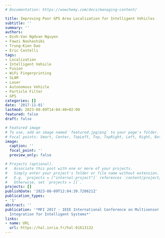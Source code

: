 ```yaml
---
# Documentation: https://wowchemy.com/docs/managing-content/

title: Improving Poor GPS Area Localization for Intelligent Vehicles
subtitle: ''
summary: ''
authors:
- Dinh-Van Ngdvan Nguyen
- Fawzi Nashashibi
- Trung-Kien Dao
- Eric Castelli
tags:
- Localization
- Intelligent Vehicle
- Fusion
- WiFi Fingerprinting
- SLAM
- Laser
- Autonomous Vehicle
- Particle Filter
- GPS
categories: []
date: '2017-11-01'
lastmod: 2023-08-09T14:04:40+02:00
featured: false
draft: false

# Featured image
# To use, add an image named `featured.jpg/png` to your page's folder.
# Focal points: Smart, Center, TopLeft, Top, TopRight, Left, Right, BottomLeft, Bottom, BottomRight.
image:
  caption: ''
  focal_point: ''
  preview_only: false

# Projects (optional).
#   Associate this post with one or more of your projects.
#   Simply enter your project's folder or file name without extension.
#   E.g. `projects = ["internal-project"]` references `content/project/deep-learning/index.md`.
#   Otherwise, set `projects = []`.
projects: []
publishDate: '2023-08-09T12:04:39.720621Z'
publication_types:
- '1'
abstract: ''
publication: '*MFI 2017 - IEEE International Conference on Multisensor Fusion and
  Integration for Intelligent Systems*'
links:
- name: URL
  url: https://hal.inria.fr/hal-01613132
---
```

